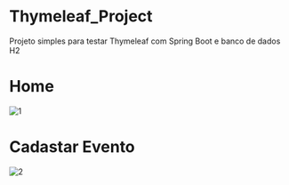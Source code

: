 # Thymeleaf_Project
 Projeto simples para testar Thymeleaf com Spring Boot e banco de dados H2
 
 # Home
 ![1](https://user-images.githubusercontent.com/71332818/131045024-2efd6657-2298-4dc3-bd44-bda907efe6cc.png)
 
 # Cadastar Evento
![2](https://user-images.githubusercontent.com/71332818/131045046-8a4f6771-bd85-4c2c-8608-ad9a97c1f137.png)

